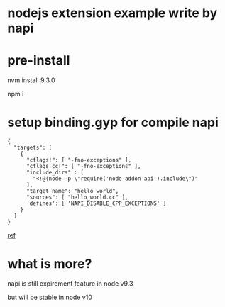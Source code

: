 # nodejs extension example write by napi

# pre-install

  nvm install 9.3.0

  npm i

# setup binding.gyp for compile napi

```
{
  "targets": [
    { 
      "cflags!": [ "-fno-exceptions" ],
      "cflags_cc!": [ "-fno-exceptions" ],
      "include_dirs" : [
        "<!@(node -p \"require('node-addon-api').include\")"
      ],
      "target_name": "hello_world",
      "sources": [ "hello_world.cc" ],
      'defines': [ 'NAPI_DISABLE_CPP_EXCEPTIONS' ]
    }
  ]
}
```
[ref](https://medium.com/the-node-js-collection/native-extensions-for-node-js-767e221b3d26)

# what is more?

  napi is still expirement feature in node v9.3

  but will be stable in node v10